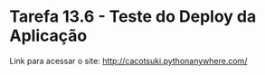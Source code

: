 # Tarefa 13.6 - Teste do Deploy da Aplicação
Link para acessar o site: http://cacotsuki.pythonanywhere.com/

